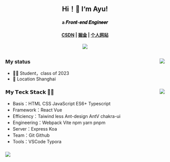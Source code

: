 ## <div align="center">Hi！👋 I‘m Ayu!</div>

#### <div align="center">a 𝑭𝒓𝒐𝒏𝒕-𝒆𝒏𝒅 𝑬𝒏𝒈𝒊𝒏𝒆𝒆𝒓</div>

#### <div align="center"><span>[CSDN](https://blog.csdn.net/weixin_47082552?spm=1010.2135.3001.5343)</span> | <span>[掘金](https://juejin.cn/user/567821036164957/posts)</span> | <span>[个人网站](https://yu-website.vercel.app/)</span></div>
#### <div align="center">![](https://komarev.com/ghpvc/?username=ayu-1019&label=views-count)</div>

##
<img align="right" src="https://github-readme-stats.vercel.app/api?username=ayu-1019&show_icons=true&icon_color=2E67D3&count_private=true" />

### My status
- 🧑‍🎓 Student，class of 2023
- 💼 Location Shanghai

###
<img align="right" src="https://streak-stats.demolab.com/?user=Ayu-1019" />

### 𝗠𝘆 𝗧𝗲𝗰𝗸 𝗦𝘁𝗮𝗰𝗸 👨‍💻
- Basis：HTML CSS JavaScript ES6+ Typescript
- Framework：React Vue
- Efficiency：Taiwind less Ant-design AntV chakra-ui
- Engineering：Webpack Vite npm yarn pnpm
- Server：Express Koa
- Team：Git Github
- Tools：VSCode Typora

###
<img align="center" src="https://activity-graph.herokuapp.com/graph?username=Ayu-1019&theme=react" />




  
  
<!--   [![GitHub Streak](https://streak-stats.demolab.com/?user=Ayu-1019)](https://git.io/streak-stats) -->

<!--
**Ayu-1019/Ayu-1019** is a ✨ _special_ ✨ repository because its `README.md` (this file) appears on your GitHub profile.

Here are some ideas to get you started:

- 🔭 I’m currently working on ...
- 🌱 I’m currently learning ...
- 👯 I’m looking to collaborate on ...
- 🤔 I’m looking for help with ...
- 💬 Ask me about ...
- 📫 How to reach me: ...
- 😄 Pronouns: ...
- ⚡ Fun fact: ...
-->
